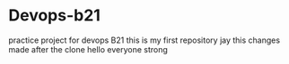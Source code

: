 # Devops-b21
practice project for devops B21
this is my first repository
jay
this changes made after the clone
hello everyone
strong
